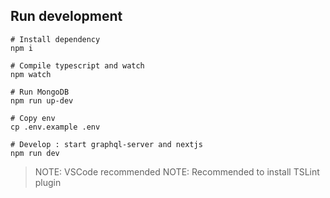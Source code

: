 


## Run development
```
# Install dependency
npm i

# Compile typescript and watch
npm watch

# Run MongoDB
npm run up-dev

# Copy env
cp .env.example .env

# Develop : start graphql-server and nextjs
npm run dev
```
>NOTE: VSCode recommended
>NOTE: Recommended to install TSLint plugin